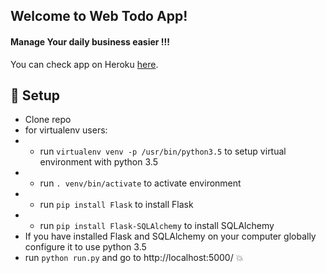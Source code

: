 ## Welcome to Web Todo App!
#### Manage Your daily business easier !!!
You can check app on Heroku [here](https://todoski.herokuapp.com/).


## :hammer: Setup

 - Clone repo
 - for virtualenv users:
 - - run `virtualenv venv -p /usr/bin/python3.5` to setup virtual environment with python 3.5
 - - run `. venv/bin/activate` to activate environment
 - - run `pip install Flask` to install Flask
 - - run `pip install Flask-SQLAlchemy` to install SQLAlchemy
 - If you have installed Flask and SQLAlchemy on your computer globally configure it to use python 3.5
 - run `python run.py` and go to http://localhost:5000/ :boom:
